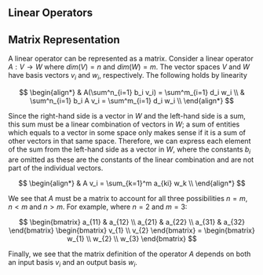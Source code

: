 ## Linear Operators

## Matrix Representation
A linear operator can be represented as a matrix. Consider a linear operator $A: V \rightarrow W$ where $dim(V) = n$ and $dim(W) = m$. The vector spaces $V$ and $W$ have basis vectors $v_i$ and $w_i$, respectively. The following holds by linearity

$$
    \begin{align*}
        & A(\sum^n_{i=1} b_i v_i) = \sum^m_{i=1} d_i w_i \\
        & \sum^n_{i=1} b_i A v_i = \sum^m_{i=1} d_i w_i \\
    \end{align*}
$$

Since the right-hand side is a vector in $W$ and the left-hand side is a sum, this sum must be a linear combination of vectors in $W$; a sum of entities which equals to a vector in some space only makes sense if it is a sum of other vectors in that same space. Therefore, we can express each element of the sum from the left-hand side as a vector in $W$, where the constants $b_i$ are omitted as these are the constants of the linear combination and are not part of the individual vectors.

$$
    \begin{align*}
        & A v_i = \sum_{k=1}^m a_{ki} w_k \\
    \end{align*}
$$

We see that $A$ must be a matrix to account for all three possibilities $n = m$, $n < m$ and $n > m$. For example, where $n = 2$ and $m = 3$:

$$
    \begin{bmatrix}
        a_{11} & a_{12} \\
        a_{21} & a_{22} \\
        a_{31} & a_{32}
    \end{bmatrix}
    \begin{bmatrix}
        v_{1} \\
        v_{2}
    \end{bmatrix} 
    =
    \begin{bmatrix}
        w_{1} \\
        w_{2} \\
        w_{3}
    \end{bmatrix}
$$

Finally, we see that the matrix definition of the operator $A$ depends on both an input basis $v_i$ and an output basis $w_i$.

